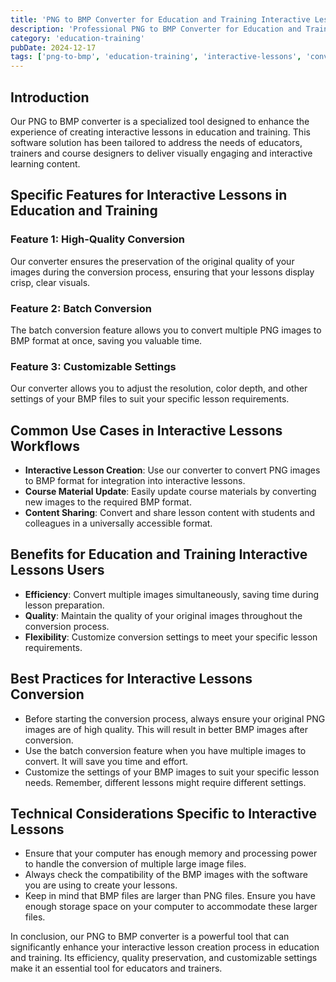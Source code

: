 ```yaml
---
title: 'PNG to BMP Converter for Education and Training Interactive Lessons'
description: 'Professional PNG to BMP Converter for Education and Training Interactive Lessons. Optimized for Education and Training interactive lessons workflows.'
category: 'education-training'
pubDate: 2024-12-17
tags: ['png-to-bmp', 'education-training', 'interactive-lessons', 'conversion']
---
```


## Introduction

Our PNG to BMP converter is a specialized tool designed to enhance the experience of creating interactive lessons in education and training. This software solution has been tailored to address the needs of educators, trainers and course designers to deliver visually engaging and interactive learning content.

## Specific Features for Interactive Lessons in Education and Training

### Feature 1: High-Quality Conversion 

Our converter ensures the preservation of the original quality of your images during the conversion process, ensuring that your lessons display crisp, clear visuals.

### Feature 2: Batch Conversion 

The batch conversion feature allows you to convert multiple PNG images to BMP format at once, saving you valuable time.

### Feature 3: Customizable Settings 

Our converter allows you to adjust the resolution, color depth, and other settings of your BMP files to suit your specific lesson requirements.

## Common Use Cases in Interactive Lessons Workflows

- **Interactive Lesson Creation**: Use our converter to convert PNG images to BMP format for integration into interactive lessons.
- **Course Material Update**: Easily update course materials by converting new images to the required BMP format.
- **Content Sharing**: Convert and share lesson content with students and colleagues in a universally accessible format.

## Benefits for Education and Training Interactive Lessons Users

- **Efficiency**: Convert multiple images simultaneously, saving time during lesson preparation.
- **Quality**: Maintain the quality of your original images throughout the conversion process.
- **Flexibility**: Customize conversion settings to meet your specific lesson requirements.

## Best Practices for Interactive Lessons Conversion

- Before starting the conversion process, always ensure your original PNG images are of high quality. This will result in better BMP images after conversion.
- Use the batch conversion feature when you have multiple images to convert. It will save you time and effort.
- Customize the settings of your BMP images to suit your specific lesson needs. Remember, different lessons might require different settings.

## Technical Considerations Specific to Interactive Lessons

- Ensure that your computer has enough memory and processing power to handle the conversion of multiple large image files. 
- Always check the compatibility of the BMP images with the software you are using to create your lessons. 
- Keep in mind that BMP files are larger than PNG files. Ensure you have enough storage space on your computer to accommodate these larger files.

In conclusion, our PNG to BMP converter is a powerful tool that can significantly enhance your interactive lesson creation process in education and training. Its efficiency, quality preservation, and customizable settings make it an essential tool for educators and trainers.